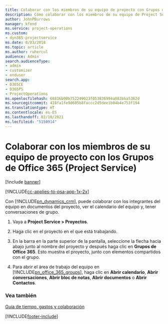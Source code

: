 ```yaml
---
title: Colaborar con los miembros de su equipo de proyecto con Grupos de Office 365
description: Cómo colaborar con los miembros de su equipo de Project Service a través de los grupos de Office 365
author: JohnPBurrows
manager: kfend
ms.service: project-operations
ms.custom:
- dyn365-projectservice
ms.date: 8/03/2018
ms.topic: article
ms.author: ruhercul
audience: Admin
search.audienceType:
- admin
- customizer
- enduser
search.app:
- D365CE
- D365PS
- ProjectOperations
ms.openlocfilehash: 68816b00b752249023f053836994a083bba5362d
ms.sourcegitcommit: 418fa1fe9d605b8faccc2d5dee1b04b4e753f194
ms.translationtype: HT
ms.contentlocale: es-ES
ms.lasthandoff: 02/10/2021
ms.locfileid: "5150914"
---
```

# <a name="collaborate-with-your-project-team-members-with-office-365-groups-project-service"></a>Colaborar con los miembros de su equipo de proyecto con los Grupos de Office 365 (Project Service)

[!include [banner](../includes/psa-now-project-operations.md)]

[!INCLUDE[cc-applies-to-psa-app-1x-2x](../includes/cc-applies-to-psa-app-1x-2x.md)]

Con [!INCLUDE[pn_dynamics_crm](../includes/pn-dynamics-crm.md)], puede colaborar con los integrantes del equipo en documentos del proyecto, ver el calendario del equipo y, tener conversaciones de grupo.  
  
1. Vaya a **Project Service > Proyectos**.  
  
2. Haga clic en el proyecto en el que está trabajando.  
  
3. En la barra en la parte superior de la pantalla, seleccione la flecha hacia abajo junto al nombre del proyecto y después haga clic en **Grupos de Office 365**. Esto muestra el proyecto, junto con elementos compartidos con el grupo.  
  
4. Para abrir el área de trabajo del equipo en [!INCLUDE[pn_office_365_groups](../includes/pn-office-365-groups.md)], haga clic en **Abrir calendario**, **Abrir conversaciones**, **Abrir bloc de notas**, **Abrir documentos** o **Abrir Contactos**.  
  
### <a name="see-also"></a>Vea también  
 [Guía de tiempo, gastos y colaboración](../psa/time-expense-collaboration-guide.md)


[!INCLUDE[footer-include](../includes/footer-banner.md)]